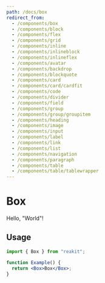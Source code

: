 ```yaml
---
path: /docs/box
redirect_from:
  - /components/box
  - /components/block
  - /components/flex
  - /components/grid
  - /components/inline
  - /components/inlineblock
  - /components/inlineflex
  - /components/avatar
  - /components/backdrop
  - /components/blockquote
  - /components/card
  - /components/card/cardfit
  - /components/code
  - /components/divider
  - /components/field
  - /components/group
  - /components/group/groupitem
  - /components/heading
  - /components/image
  - /components/input
  - /components/label
  - /components/link
  - /components/list
  - /components/navigation
  - /components/paragraph
  - /components/table
  - /components/table/tablewrapper
---
```


# Box

Hello, "World"!

## Usage

```jsx
import { Box } from "reakit";

function Example() {
  return <Box>Box</Box>;
}
```
